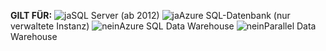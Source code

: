 <Token>**GILT FÜR:** ![ja](media/yes.png)SQL Server (ab 2012) ![ja](media/yes.png)Azure SQL-Datenbank (nur verwaltete Instanz) ![nein](media/no.png)Azure SQL Data Warehouse ![nein](media/no.png)Parallel Data Warehouse</Token>

